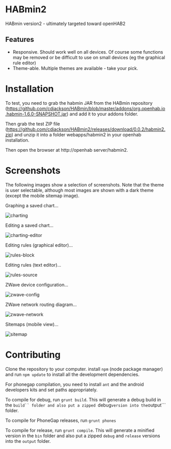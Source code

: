 HABmin2
=======

HABmin version2 - ultimately targeted toward openHAB2

## Features
* Responsive. Should work well on all devices. Of course some functions may be removed or be difficult to use on small devices (eg the graphical rule editor)
* Theme-able. Multiple themes are available - take your pick.

Installation
============

To test, you need to grab the habmin JAR from the HABmin repository (https://github.com/cdjackson/HABmin/blob/master/addons/org.openhab.io.habmin-1.6.0-SNAPSHOT.jar) and add it to your addons folder.

Then grab the test ZIP file (https://github.com/cdjackson/HABmin2/releases/download/0.0.2/habmin2.zip) and unzip it into a folder webapps/habmin2 in your openhab installation.

Then open the browser at http://openhab server/habmin2.

Screenshots
===========
The following images show a selection of screenshots. Note that the theme is user selectable, although most images are shown with a dark theme (except the mobile sitemap image).

Graphing a saved chart...

![charting](https://raw.github.com/wiki/cdjackson/HABmin2/screenshots/charting-saved.png)


Editing a saved chart...

![charting-editor](https://raw.github.com/wiki/cdjackson/HABmin2/screenshots/charting-edit.png)


Editing rules (graphical editor)...

![rules-block](https://raw.github.com/wiki/cdjackson/HABmin2/screenshots/rules-blocks.png)


Editing rules (text editor)...

![rules-source](https://raw.github.com/wiki/cdjackson/HABmin2/screenshots/rules-source.png)


ZWave device configuration...

![zwave-config](https://raw.github.com/wiki/cdjackson/HABmin2/screenshots/zwave-config.png)


ZWave network routing diagram...

![zwave-network](https://raw.github.com/wiki/cdjackson/HABmin2/screenshots/zwave-network.png)


Sitemaps (mobile view)...

![sitemap](https://raw.github.com/wiki/cdjackson/HABmin2/screenshots/sitemap-mobile-yeti.png)




Contributing
============
Clone the repository to your computer.
install ```npm``` (node package manager) and run ```npm update``` to install all the development dependencies.

For phonegap compilation, you need to install ```ant``` and the android developers kits and set paths appropriately.

To compile for debug, run ```grunt build```. This will generate a debug build in the ```build`` folder
and also put a zipped ```debug``` version into the ```output``` folder.

To compile for PhoneGap releases, run ```grunt phones```

To compile for release, run ```grunt compile```. This will generate a minified version in the ```bin``` folder
and also put a zipped ```debug``` and ```release``` versions into the ```output``` folder.


